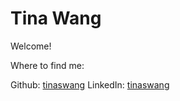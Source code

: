# Tina Wang

Welcome!


Where to find me: 

Github: [tinaswang](http://github.com/tinaswang/) 
LinkedIn: [tinaswang](https://www.linkedin.com/in/tinaswang/) 

